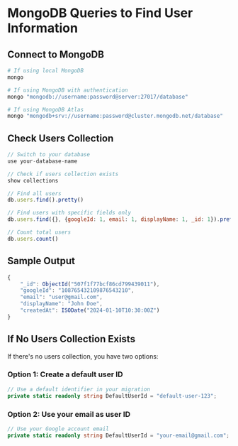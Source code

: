# MongoDB Queries to Find User Information

## Connect to MongoDB
```bash
# If using local MongoDB
mongo

# If using MongoDB with authentication
mongo "mongodb://username:password@server:27017/database"

# If using MongoDB Atlas
mongo "mongodb+srv://username:password@cluster.mongodb.net/database"
```

## Check Users Collection
```javascript
// Switch to your database
use your-database-name

// Check if users collection exists
show collections

// Find all users
db.users.find().pretty()

// Find users with specific fields only
db.users.find({}, {googleId: 1, email: 1, displayName: 1, _id: 1}).pretty()

// Count total users
db.users.count()
```

## Sample Output
```javascript
{
    "_id": ObjectId("507f1f77bcf86cd799439011"),
    "googleId": "108765432109876543210",
    "email": "user@gmail.com", 
    "displayName": "John Doe",
    "createdAt": ISODate("2024-01-10T10:30:00Z")
}
```

## If No Users Collection Exists
If there's no users collection, you have two options:

### Option 1: Create a default user ID
```csharp
// Use a default identifier in your migration
private static readonly string DefaultUserId = "default-user-123";
```

### Option 2: Use your email as user ID
```csharp
// Use your Google account email
private static readonly string DefaultUserId = "your-email@gmail.com";
```